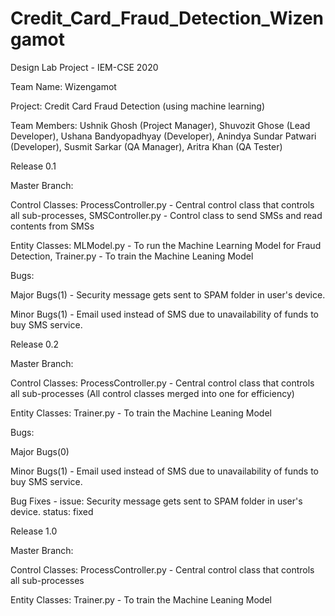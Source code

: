 # Credit_Card_Fraud_Detection_Wizengamot
Design Lab Project - IEM-CSE 2020

Team Name: Wizengamot

Project: Credit Card Fraud Detection (using machine learning)

Team Members: 
Ushnik Ghosh (Project Manager), 
Shuvozit Ghose (Lead Developer), 
Ushana Bandyopadhyay (Developer), 
Anindya Sundar Patwari (Developer), 
Susmit Sarkar (QA Manager), 
Aritra Khan (QA Tester)

Release 0.1

Master Branch:

Control Classes:
ProcessController.py - Central control class that controls all sub-processes, 
SMSController.py - Control class to send SMSs and read contents from SMSs

Entity Classes:
MLModel.py - To run the Machine Learning Model for Fraud Detection, 
Trainer.py - To train the Machine Leaning Model

Bugs:

Major Bugs(1) - Security message gets sent to SPAM folder in user's device.

Minor Bugs(1) - Email used instead of SMS due to unavailability of funds to buy SMS service.

Release 0.2

Master Branch:

Control Classes:
ProcessController.py - Central control class that controls all sub-processes (All control classes merged into one for efficiency)

Entity Classes:
Trainer.py - To train the Machine Leaning Model

Bugs:

Major Bugs(0) 

Minor Bugs(1) - Email used instead of SMS due to unavailability of funds to buy SMS service.

Bug Fixes - issue: Security message gets sent to SPAM folder in user's device.  status: fixed

Release 1.0

Master Branch:

Control Classes:
ProcessController.py - Central control class that controls all sub-processes

Entity Classes:
Trainer.py - To train the Machine Leaning Model


